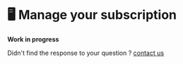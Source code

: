 # 🖥 Manage your subscription

**Work in progress**

Didn't find the response to your question ? [contact us](mailto:contact@mailtrack.email)
